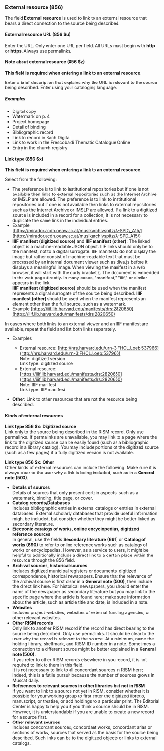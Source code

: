 ### External resource (856)

The field **External resource** is used to link to an external resource that bears a direct connection to the source being described.

#### External resource URL (856 $u)

Enter the URL. Only enter one URL per field. All URLs must begin with **http** or **https**. Always use permalinks.

#### Note about external resource (856 $z)

**This field is required when entering a link to an external resource.**

Enter a brief description that explains why the URL is relevant to the source being described. Enter using your cataloging language.

##### Examples

- Digital copy
- Watermark on p. 4
- Project homepage
- Detail of binding
- Bibliographic record
- Link to record in Bach Digital
- Link to work in the Frescobaldi Thematic Catalogue Online
- Entry in the church registry


#### Link type (856 $x)

**This field is required when entering a link to an external resource.**

Select from the following:

- The preference is to link to institutional repositories but if one is not available then links to external repositories such as the Internet Archive or IMSLP are allowed. The preference is to link to institutional repositories but if one is not available then links to external repositories such as the Internet Archive or IMSLP are allowed. If a link to a digitized source is included in a record for a collection, it is not necessary to duplicate the same link in the individual entries.
 - Example  
   [https://mirador.acdh.oeaw.ac.at/musikarchivspitz/A-SPD\_A15/](https://mirador.acdh.oeaw.ac.at/musikarchivspitz/A-SPD_A15/)
- **IIIF manifest (digitized source)** and **IIIF manifest (other)**: The linked object is a machine-readable JSON object. IIIF links should only be to the manifest, not to a digital surrogate. IIIF manifests do not display the image but rather consist of machine-readable text that must be processed by an internal document viewer such as diva.js before it displays a meaningful image. When viewing the manifest in a web browser, it will start with the curly bracket {. The document is embedded in the web page directly. In many cases, "manifest," "iiif," or similar appears in the link.   
  **IIIF manifest (digitized source)** should be used when the manifest represents a digital surrogate of the source being described.  **IIIF manifest (other)** should be used when the manifest represents an element other than the full source, such as a watermark.
 - Example [https://iiif.lib.harvard.edu/manifests/drs:2820650](https://iiif.lib.harvard.edu/manifests/drs:2820650)

 In cases where both links to an external viewer and an IIIF manifest are available, repeat the field and list both links separately.
 - Examples
   - External resource: [http://nrs.harvard.edu/urn-3:FHCL.Loeb:537966](http://nrs.harvard.edu/urn-3:FHCL.Loeb:537966)  
     Note: digitized version  
     Link type: digitized source
   - External resource: [https://iiif.lib.harvard.edu/manifests/drs:2820650](https://iiif.lib.harvard.edu/manifests/drs:2820650)  
     Note: IIIF manifest  
     Link type: IIIF manifest

- **Other**: Link to other resources that are not the resource being described.

#### Kinds of external resources

**Link type 856 $x: Digitized source**  
Link only to the source being described in the RISM record. Only use permalinks. If permalinks are unavailable, you may link to a page where the link to the digitized source can be easily found (such as a bibliographic record in a library catalog). You may include portions of the digitized source (such as a few pages) if a fully digitized version is not available.

**Link type 856 $x: Other**  
Other kinds of external resources can include the following. Make sure it is always clear to the user why a link is being included, such as in a **General note (500)**.

- **Details of sources**  
  Details of sources that only present certain aspects, such as a watermark, binding, title page, or cover.
- **Catalog records/Databases**  
  Includes bibliographic entries in external catalogs or entries in external databases. External scholarly databases that provide useful information might be included, but consider whether they might be better linked as secondary literature.
- **Electronic catalogs of works, online encyclopedias, digitized reference sources**  
  In general, use the fields **Secondary literature (691)** or **Catalog of works (690)** to refer to online reference works such as catalogs of works or encyclopedias. However, as a service to users, it might be helpful to additionally include a direct link to a certain place within the resource through the 856 field.
- **Archival sources, historical sources**  
  Includes digitized municipal registers or documents, digitized correspondence, historical newspapers. Ensure that the relevance of the archival source is first clear in a **General note (500)**, then include the direct link here. For historical newspapers, you should enter the name of the newspaper as secondary literature but you may link to the specific page where the article is found here; make sure information about the article, such as article title and date, is included in a note.
- **Websites**  
  Includes project websites, websites of external funding agencies, or other relevant websites.
- **Other RISM records**  
  Only link to another RISM record if the record has direct bearing to the source being described. Only use permalinks. It should be clear to the user why the record is relevant to the source. At a minimum, name the holding library, shelfmark, and RISM ID number in a note. Sometimes a connection to a different source might be better explained in a **General note (500)**.   
  If you refer to other RISM records elsewhere in you record, it is not required to link to them in this field.  
  It is not necessary to link to all concordant sources in RISM here; indeed, this is a futile pursuit because the number of sources grows in Muscat daily.
- **References to relevant sources in other libraries but not in RISM**  
  If you want to link to a source not yet in RISM, consider whether it is possible for your working group to first enter the digitized libretto, manuscript, or treatise, or add holdings to a particular print. The Editorial Center is happy to help you if you think a source should be in RISM. However, it is understandable if you are unable to create a new record for a source first.
- **Other relevant sources**  
  Includes concordant sources, concordant works, concordant arias or sections of works, sources that served as the basis for the source being described. Such links can be to the digitized objects or links to external catalogs.
